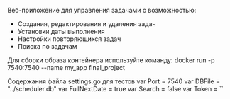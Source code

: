 Веб-приложение для управления задачами с возможностью:
- Создания, редактирования и удаления задач
- Установки даты выполнения
- Настройки повторяющихся задач
- Поиска по задачам

Для сборки образа контейнера используйте команду: docker run -p 7540:7540 --name my_app final_project

Содержания файла settings.go для тестов
var Port = 7540
var DBFile = "../scheduler.db"
var FullNextDate = true
var Search = false
var Token = ``